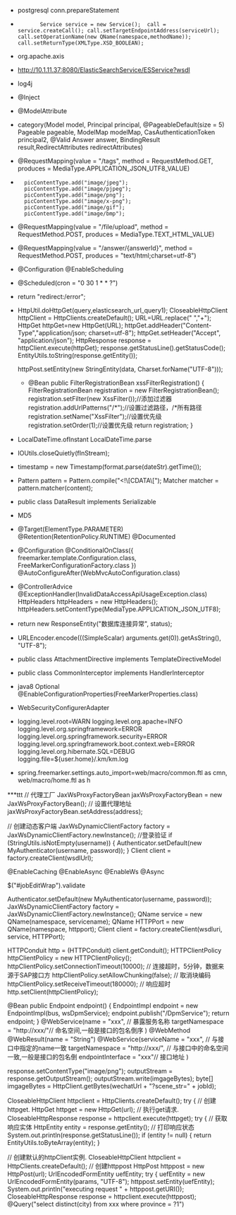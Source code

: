* postgresql conn.prepareStatement
*            Service service = new Service();  call = service.createCall(); call.setTargetEndpointAddress(serviceUrl); call.setOperationName(new QName(namespace,methodName)); call.setReturnType(XMLType.XSD_BOOLEAN);
* org.apache.axis
* http://10.1.11.37:8080/ElasticSearchService/ESService?wsdl
* log4j
* @Inject
* @ModelAttribute
* category(Model model, Principal principal, @PageableDefault(size = 5) Pageable pageable, ModelMap modelMap, CasAuthenticationToken principal2,  @Valid Answer answer, BindingResult result,RedirectAttributes redirectAttributes)
* @RequestMapping(value = "/tags", method = RequestMethod.GET, produces = MediaType.APPLICATION_JSON_UTF8_VALUE)
* 		picContentType.add("image/jpeg");
		picContentType.add("image/pjpeg");
		picContentType.add("image/png");
		picContentType.add("image/x-png");
		picContentType.add("image/gif");
		picContentType.add("image/bmp");
* @RequestMapping(value = "/file/upload", method = RequestMethod.POST, produces = MediaType.TEXT_HTML_VALUE)
* @RequestMapping(value = "/answer/{answerId}", method = RequestMethod.POST, produces = "text/html;charset=utf-8")
* @Configuration
@EnableScheduling
* @Scheduled(cron = "0 30 1 * * ?")
* return "redirect:/error";
* HttpUtil.doHttpGet(query,elasticsearch_url_query1);
  CloseableHttpClient httpClient = HttpClients.createDefault();
  URL=URL.replace(" ","+");
  HttpGet httpGet=new HttpGet(URL);
  httpGet.addHeader("Content-Type","application/json; charset=utf-8");
  httpGet.setHeader("Accept", "application/json");
  HttpResponse response = httpClient.execute(httpGet);
  response.getStatusLine().getStatusCode();
  EntityUtils.toString(response.getEntity());
  
  httpPost.setEntity(new StringEntity(data, Charset.forName("UTF-8")));
  
  * @Bean
    public FilterRegistrationBean xssFilterRegistration() {
        FilterRegistrationBean registration = new FilterRegistrationBean();
        registration.setFilter(new XssFilter());//添加过滤器
        registration.addUrlPatterns("/*");//设置过滤路径，/*所有路径
        registration.setName("XssFilter");//设置优先级
        registration.setOrder(1);//设置优先级
        return registration;
    }
* LocalDateTime.ofInstant  LocalDateTime.parse
* IOUtils.closeQuietly(fInStream);
* timestamp = new Timestamp(format.parse(dateStr).getTime());
* Pattern pattern = Pattern.compile("<!\\[CDATA\\[");
        Matcher matcher = pattern.matcher(content);
* public class DataResult<T> implements Serializable
* MD5
* @Target(ElementType.PARAMETER)
@Retention(RetentionPolicy.RUNTIME)
@Documented
	
* @Configuration
@ConditionalOnClass({ freemarker.template.Configuration.class, FreeMarkerConfigurationFactory.class })
@AutoConfigureAfter(WebMvcAutoConfiguration.class)

* @ControllerAdvice
	@ExceptionHandler(InvalidDataAccessApiUsageException.class)
	HttpHeaders httpHeaders = new HttpHeaders();
	httpHeaders.setContentType(MediaType.APPLICATION_JSON_UTF8);
* return new ResponseEntity("数据库连接异常", status);
* URLEncoder.encode(((SimpleScalar) arguments.get(0)).getAsString(), "UTF-8");
* public class AttachmentDirective implements TemplateDirectiveModel
* public class CommonInterceptor implements HandlerInterceptor
* java8 Optional
@EnableConfigurationProperties(FreeMarkerProperties.class)
* WebSecurityConfigurerAdapter
* logging.level.root=WARN
logging.level.org.apache=INFO
logging.level.org.springframework=ERROR
logging.level.org.springframework.security=ERROR
logging.level.org.springframework.boot.context.web=ERROR
logging.level.org.hibernate.SQL=DEBUG
logging.file=${user.home}/.km/km.log
* spring.freemarker.settings.auto_import=web/macro/common.ftl as cmn, web/macro/home.ftl as h


***ttt
// 代理工厂
JaxWsProxyFactoryBean jaxWsProxyFactoryBean = new JaxWsProxyFactoryBean();
// 设置代理地址
jaxWsProxyFactoryBean.setAddress(address);

// 创建动态客户端
JaxWsDynamicClientFactory factory = JaxWsDynamicClientFactory.newInstance();
//登录验证
if (StringUtils.isNotEmpty(username)) {
    Authenticator.setDefault(new MyAuthenticator(username, password));
}
Client client = factory.createClient(wsdlUrl);

@EnableCaching
@EnableAsync
@EnableWs
@Async

$("#jobEditWrap").validate

Authenticator.setDefault(new MyAuthenticator(username, password));
JaxWsDynamicClientFactory factory = JaxWsDynamicClientFactory.newInstance();
QName service = new QName(namespace, servicename);
QName HTTPPort = new QName(namespace, httpport);
Client client = factory.createClient(wsdluri, service, HTTPPort);

HTTPConduit http = (HTTPConduit) client.getConduit();
HTTPClientPolicy httpClientPolicy = new HTTPClientPolicy();
httpClientPolicy.setConnectionTimeout(10000); // 连接超时，5分钟，数据来源于SAP接口方
httpClientPolicy.setAllowChunking(false); // 取消块编码
httpClientPolicy.setReceiveTimeout(180000); // 响应超时
http.setClient(httpClientPolicy);

@Bean
public Endpoint endpoint() {
EndpointImpl endpoint = new EndpointImpl(bus, wsDpmService);
endpoint.publish("/DpmService");
return endpoint;
}
@WebService(name = "xxx", // 暴露服务名称
        targetNamespace = "http://xxx/"// 命名空间,一般是接口的包名倒序
)
@WebMethod
@WebResult(name = "String")
@WebService(serviceName = "xxx", // 与接口中指定的name一致
        targetNamespace = "http://xxx/", // 与接口中的命名空间一致,一般是接口的包名倒
        endpointInterface = "xxx"// 接口地址
)

response.setContentType("image/png");
            outputStream = response.getOutputStream();
            outputStream.write(imgageBytes);
	    byte[] imgageBytes = HttpClient.getBytes(wechatUrl + "?scene_str=" + jobId);
	    
CloseableHttpClient httpclient = HttpClients.createDefault();
        try {
            // 创建httpget.
            HttpGet httpget = new HttpGet(url);
            // 执行get请求.
            CloseableHttpResponse response = httpclient.execute(httpget);
            try {
                // 获取响应实体
                HttpEntity entity = response.getEntity();
                // 打印响应状态
                System.out.println(response.getStatusLine());
                if (entity != null) {
                    return EntityUtils.toByteArray(entity);
                }
		
 // 创建默认的httpClient实例.
        CloseableHttpClient httpclient = HttpClients.createDefault();
        // 创建httppost
        HttpPost httppost = new HttpPost(url);
        UrlEncodedFormEntity uefEntity;
        try {
            uefEntity = new UrlEncodedFormEntity(params, "UTF-8");
            httppost.setEntity(uefEntity);
            System.out.println("executing request " + httppost.getURI());
            CloseableHttpResponse response = httpclient.execute(httppost);
@Query("select distinct(city) from xxx where province = ?1")
